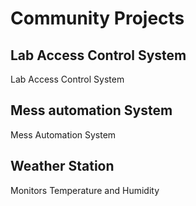 # Community Projects


## Lab Access Control System
Lab Access Control System

## Mess automation System
Mess Automation System

## Weather Station
Monitors Temperature and Humidity
